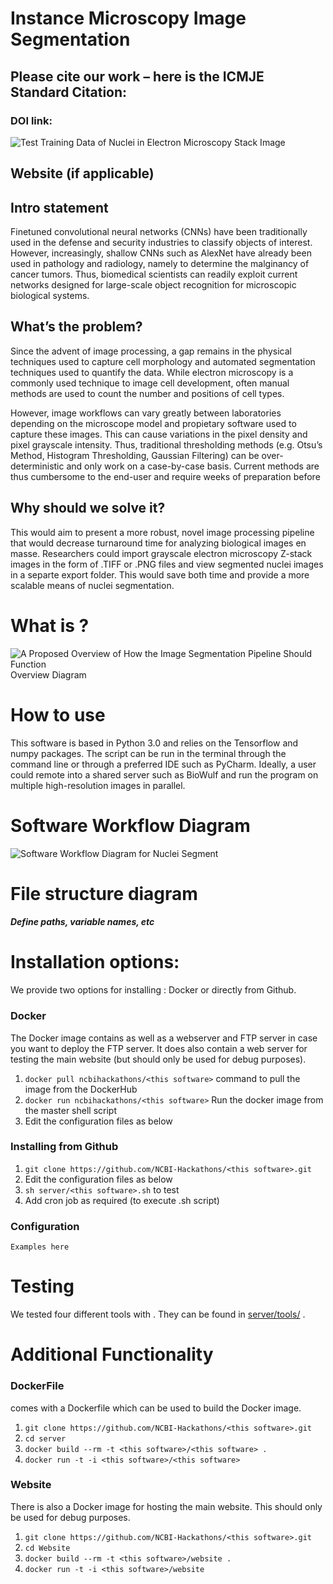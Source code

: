 <!DOCTYPE html>
<html>

<head>
  <meta charset="utf-8">
  <meta name="viewport" content="width=device-width, initial-scale=1.0">
  <title>ReadMe_September102018</title>
  <link rel="stylesheet" href="https://stackedit.io/style.css" />
</head>

<body class="stackedit">
  <div class="stackedit__html"><h1 id="instance-microscopy-image-segmentation">Instance Microscopy Image Segmentation</h1>
<h2 id="please-cite-our-work----here-is-the-icmje-standard-citation">Please cite our work – here is the ICMJE Standard Citation:</h2>
<h3 id="doi-link">DOI link:</h3>
<p><img src="https://lh3.googleusercontent.com/X_i_IR1ZNqy3ZC1PNOkd9OY_oE0O7WiZ2FuDLULvQMm_PHx2b_rSuuFGiEEJasQz8vDnHaI1Mq4Tyg" alt="Test Training Data of Nuclei in Electron Microscopy Stack Image" title="examplecolorofnuclei"></p>
<h2 id="website-if-applicable">Website (if applicable)</h2>
<h2 id="intro-statement">Intro statement</h2>
<p>Finetuned convolutional neural networks (CNNs) have been traditionally used in the defense and security industries to classify objects of interest. However, increasingly, shallow CNNs such as AlexNet have already been used in pathology and radiology, namely to determine the malginancy of cancer tumors. Thus, biomedical scientists can readily exploit current networks designed for large-scale object recognition for microscopic biological systems.</p>
<h2 id="whats-the-problem">What’s the problem?</h2>
<p>Since the advent of image processing, a gap remains in the physical techniques used to capture cell morphology and automated segmentation techniques used to quantify the data. While electron microscopy is a commonly used technique to image cell development, often manual methods are used to count the number and positions of cell types.</p>
<p>However, image workflows can vary greatly between laboratories depending on the microscope model and propietary software used to capture these images. This can cause variations in the pixel density and pixel grayscale intensity. Thus, traditional thresholding methods (e.g. Otsu’s Method, Histogram Thresholding, Gaussian Filtering) can be over-deterministic and only work on a case-by-case basis. Current methods are thus cumbersome to the end-user and require weeks of preparation before</p>
<h2 id="why-should-we-solve-it">Why should we solve it?</h2>
<p>This would aim to present a more robust, novel image processing pipeline that would decrease turnaround time for analyzing biological images en masse. Researchers could import grayscale electron microscopy Z-stack images in the form of .TIFF or .PNG files and view segmented nuclei images in a separte export folder. This would save both time and provide a more scalable means of nuclei segmentation.</p>
<h1 id="what-is-this-software">What is ?</h1>
<p><img src="https://lh3.googleusercontent.com/2vknc7zmZa9UZ1hRx_MqXlPXeOYWBRkCfilCcBoNjao1oD3zJxwNvxVVULCh5ZjAf5INeqTViQbqYA" alt="A Proposed Overview of How the Image Segmentation Pipeline Should Function" title="overviewdiagram"><br>
Overview Diagram</p>
<h1 id="how-to-use-this-software">How to use </h1>
<p>This software is based in Python 3.0 and relies on the Tensorflow and numpy packages. The script can be run in the terminal through the command line or through a preferred IDE such as PyCharm. Ideally, a user could remote into a shared server such as BioWulf and run the program on multiple high-resolution images in parallel.</p>
<h1 id="software-workflow-diagram">Software Workflow Diagram</h1>
<p><img src="https://lh3.googleusercontent.com/FybVO5MKiqwcoJQstrgiWAGI57nFibW-9nUDi_nR-Zz5EfyImdYhu-_GW4yCvwYXAL-hpvsxA1sgKA" alt="Software Workflow Diagram for Nuclei Segment" title="exampleworkflowforimprovednucleisegmentation"></p>
<h1 id="file-structure-diagram">File structure diagram</h1>
<h4 id="define-paths-variable-names-etc"><em>Define paths, variable names, etc</em></h4>
<h1 id="installation-options">Installation options:</h1>
<p>We provide two options for installing : Docker or directly from Github.</p>
<h3 id="docker">Docker</h3>
<p>The Docker image contains  as well as a webserver and FTP server in case you want to deploy the FTP server. It does also contain a web server for testing the  main website (but should only be used for debug purposes).</p>
<ol>
<li><code>docker pull ncbihackathons/&lt;this software&gt;</code> command to pull the image from the DockerHub</li>
<li><code>docker run ncbihackathons/&lt;this software&gt;</code> Run the docker image from the master shell script</li>
<li>Edit the configuration files as below</li>
</ol>
<h3 id="installing-this-software-from-github">Installing  from Github</h3>
<ol>
<li><code>git clone https://github.com/NCBI-Hackathons/&lt;this software&gt;.git</code></li>
<li>Edit the configuration files as below</li>
<li><code>sh server/&lt;this software&gt;.sh</code> to test</li>
<li>Add cron job as required (to execute .sh script)</li>
</ol>
<h3 id="configuration">Configuration</h3>
<p><code>Examples here</code></p>
<h1 id="testing">Testing</h1>
<p>We tested four different tools with . They can be found in <a href="server/tools/">server/tools/</a> .</p>
<h1 id="additional-functionality">Additional Functionality</h1>
<h3 id="dockerfile">DockerFile</h3>
<p> comes with a Dockerfile which can be used to build the Docker image.</p>
<ol>
<li><code>git clone https://github.com/NCBI-Hackathons/&lt;this software&gt;.git</code></li>
<li><code>cd server</code></li>
<li><code>docker build --rm -t &lt;this software&gt;/&lt;this software&gt; .</code></li>
<li><code>docker run -t -i &lt;this software&gt;/&lt;this software&gt;</code></li>
</ol>
<h3 id="website">Website</h3>
<p>There is also a Docker image for hosting the main website. This should only be used for debug purposes.</p>
<ol>
<li><code>git clone https://github.com/NCBI-Hackathons/&lt;this software&gt;.git</code></li>
<li><code>cd Website</code></li>
<li><code>docker build --rm -t &lt;this software&gt;/website .</code></li>
<li><code>docker run -t -i &lt;this software&gt;/website</code></li>
</ol>
</div>
</body>

</html>
